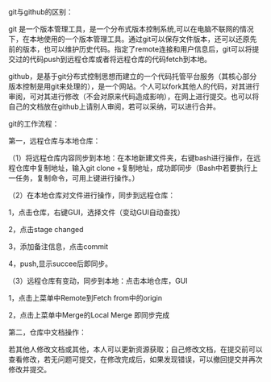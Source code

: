 git与github的区别：

git 是一个版本管理工具，是一个分布式版本控制系统,可以在电脑不联网的情况下，在本地使用的一个版本管理工具。通过git可以保存文件版本，还可以还原先前的版本，也可以维护历史代码。指定了remote连接和用户信息后，git可以将提交过的代码push到远程仓库或者将远程仓库的代码fetch到本地。

github，是基于git分布式控制思想而建立的一个代码托管平台服务（其核心部分版本控制是用git来处理的），是一个网站。个人可以fork其他人的代码，对其进行审阅，可对其进行修改（不会对原来代码造成影响），在网上进行提交。也可以将自己的文档放在github上请别人审阅，若可以采纳，可以进行合并。



git的工作流程：

第一，远程仓库与本地仓库：

（1）将远程仓库内容同步到本地：在本地新建文件夹，右键bash进行操作，在远程仓库中复制地址，输入git clone +复制地址，成功即同步（Bash中若要执行上一任务，复制命令，可用上键进行操作。）

（2）在本地仓库对文件进行操作，同步到远程仓库：

1，点击仓库，右键GUI，选择文件（变动GUI自动查找）

2，点击stage changed

3，添加备注信息，点击commit

4，push,显示succee后即同步。

（3）远程仓库有变动，同步到本地：点击本地仓库，GUI

1，点击上菜单中Remote到Fetch from中的origin

2，点击上菜单中Merge的Local Merge
即同步完成

第二，仓库中文档操作：

若其他人修改文档或其他，本人可以更新资源获取；自己修改文档，在提交前可以查看修改，若无问题可提交，在修改完成后，如果发现错误，可以撤回提交并再次修改并提交。
